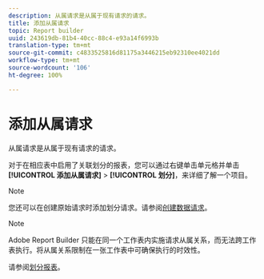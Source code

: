 ```yaml
---
description: 从属请求是从属于现有请求的请求。
title: 添加从属请求
topic: Report builder
uuid: 243619db-81b4-40cc-88c4-e93a14f6993b
translation-type: tm+mt
source-git-commit: c4833525816d81175a3446215eb92310ee4021dd
workflow-type: tm+mt
source-wordcount: '106'
ht-degree: 100%

---
```



# 添加从属请求

从属请求是从属于现有请求的请求。

对于在相应表中启用了关联划分的报表，您可以通过右键单击单元格并单击&#x200B;**[!UICONTROL 添加从属请求]** > **[!UICONTROL 划分]**，来详细了解一个项目。

>[!NOTE]
>
> 您还可以在创建原始请求时添加划分请求。请参阅[创建数据请求](/help/analyze/report-builder/data-requests/t-create-a-data-request.md)。

>[!NOTE]
>
>Adobe Report Builder 只能在同一个工作表内实施请求从属关系，而无法跨工作表执行。将从属关系限制在一张工作表中可确保执行的时效性。

请参阅[划分报表](/help/analyze/reports-analytics/reports-customize/breakdowns.md)。
